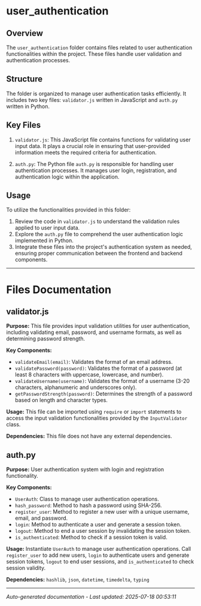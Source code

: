 # user_authentication

## Overview
The `user_authentication` folder contains files related to user authentication functionalities within the project. These files handle user validation and authentication processes.

## Structure
The folder is organized to manage user authentication tasks efficiently. It includes two key files: `validator.js` written in JavaScript and `auth.py` written in Python.

## Key Files
1. `validator.js`: This JavaScript file contains functions for validating user input data. It plays a crucial role in ensuring that user-provided information meets the required criteria for authentication.
   
2. `auth.py`: The Python file `auth.py` is responsible for handling user authentication processes. It manages user login, registration, and authentication logic within the application.

## Usage
To utilize the functionalities provided in this folder:
1. Review the code in `validator.js` to understand the validation rules applied to user input data.
2. Explore the `auth.py` file to comprehend the user authentication logic implemented in Python.
3. Integrate these files into the project's authentication system as needed, ensuring proper communication between the frontend and backend components.

---

# Files Documentation

## validator.js

**Purpose:** This file provides input validation utilities for user authentication, including validating email, password, and username formats, as well as determining password strength.

**Key Components:**
- `validateEmail(email)`: Validates the format of an email address.
- `validatePassword(password)`: Validates the format of a password (at least 8 characters with uppercase, lowercase, and number).
- `validateUsername(username)`: Validates the format of a username (3-20 characters, alphanumeric and underscores only).
- `getPasswordStrength(password)`: Determines the strength of a password based on length and character types.

**Usage:** This file can be imported using `require` or `import` statements to access the input validation functionalities provided by the `InputValidator` class.

**Dependencies:** This file does not have any external dependencies.

## auth.py

**Purpose:** User authentication system with login and registration functionality.

**Key Components:**
- `UserAuth`: Class to manage user authentication operations.
- `hash_password`: Method to hash a password using SHA-256.
- `register_user`: Method to register a new user with a unique username, email, and password.
- `login`: Method to authenticate a user and generate a session token.
- `logout`: Method to end a user session by invalidating the session token.
- `is_authenticated`: Method to check if a session token is valid.

**Usage:** Instantiate `UserAuth` to manage user authentication operations. Call `register_user` to add new users, `login` to authenticate users and generate session tokens, `logout` to end user sessions, and `is_authenticated` to check session validity.

**Dependencies:** `hashlib`, `json`, `datetime`, `timedelta`, `typing`

---
*Auto-generated documentation - Last updated: 2025-07-18 00:53:11*
